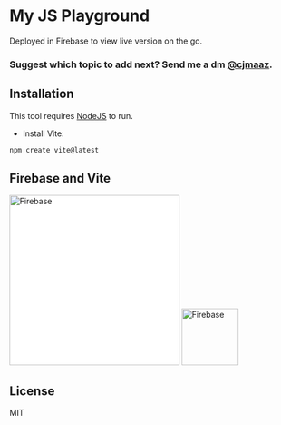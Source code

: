 # My JS Playground

Deployed in Firebase to view live version on the go.

### Suggest which topic to add next? Send me a dm [@cjmaaz](https://www.twitter.com/cjmaaz).

## Installation

This tool requires [NodeJS](https://nodejs.org/) to run.

- Install Vite:

```sh
npm create vite@latest
```

## Firebase and Vite

<img src="https://upload.wikimedia.org/wikipedia/commons/thumb/3/37/Firebase_Logo.svg/1280px-Firebase_Logo.svg.png" alt="Firebase" style="width:300px; background-color:white;"/>
<img src="https://vitejs.dev/logo.svg" alt="Firebase" style="width:100px;"/>

## License

MIT
